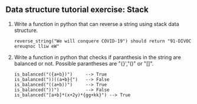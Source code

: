 ## Data structure tutorial exercise: Stack
1. Write a function in python that can reverse a string using stack data structure. 
    ```
    reverse_string("We will conquere COVID-19") should return "91-DIVOC ereuqnoc lliw eW"
    ```

2. Write a function in python that checks if paranthesis in the string are balanced or not. Possible parantheses are "{}',"()" or "[]". 
    ```
    is_balanced("({a+b})")     --> True
    is_balanced("))((a+b}{")   --> False
    is_balanced("((a+b))")     --> True
    is_balanced("))")          --> False
    is_balanced("[a+b]*(x+2y)*{gg+kk}") --> True
    ```